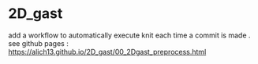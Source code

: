 # 2D_gast

add a workflow to automatically execute knit each time a commit is made .  
see github pages : https://alich13.github.io/2D_gast/00_2Dgast_preprocess.html